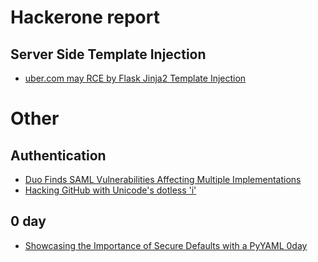 # Hackerone report

## Server Side Template Injection

* [uber.com may RCE by Flask Jinja2 Template Injection](https://hackerone.com/reports/125980)

# Other

## Authentication

* [Duo Finds SAML Vulnerabilities Affecting Multiple Implementations](https://duo.com/blog/duo-finds-saml-vulnerabilities-affecting-multiple-implementations)
* [Hacking GitHub with Unicode's dotless 'i'](https://eng.getwisdom.io/hacking-github-with-unicode-dotless-i/)

## 0 day

* [Showcasing the Importance of Secure Defaults with a PyYAML 0day](https://blog.arxenix.dev/pyyaml-cve/)
